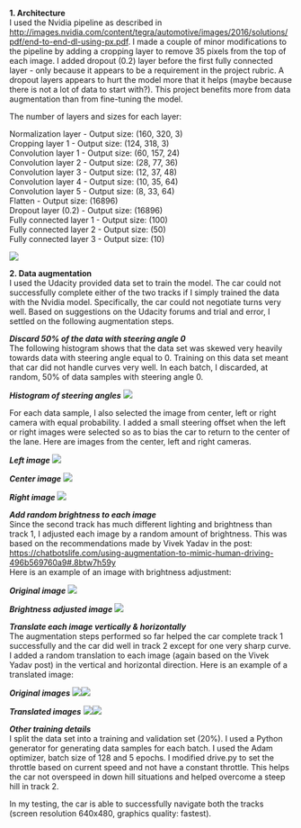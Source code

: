 **1. Architecture**  
I used the Nvidia pipeline as described in http://images.nvidia.com/content/tegra/automotive/images/2016/solutions/pdf/end-to-end-dl-using-px.pdf. I made a couple of minor modifications to the pipeline by adding a cropping layer to remove 35 pixels from the top of each image. I added dropout (0.2) layer before the first fully connected layer - only because it appears to be a requirement in the project rubric. A dropout layers appears to hurt the model more that it helps (maybe because there is not a lot of data to start with?). This project benefits more from data augmentation than from fine-tuning the model. 
   
The number of layers and sizes for each layer:   

Normalization layer - Output size: (160, 320, 3)  
Cropping layer 1 - Output size:  (124, 318, 3)  
Convolution layer 1 - Output size:  (60, 157, 24)  
Convolution layer 2 - Output size:  (28, 77, 36)  
Convolution layer 3 - Output size:  (12, 37, 48)  
Convolution layer 4 - Output size:  (10, 35, 64)  
Convolution layer 5 - Output size:  (8, 33, 64)  
Flatten - Output size:  (16896)    
Dropout layer (0.2) - Output size:  (16896)     
Fully connected layer 1 - Output size:  (100)  
Fully connected layer 2 - Output size:  (50)  
Fully connected layer 3 - Output size:  (10) 

![](sample_images/model_3.png) 


**2. Data augmentation**  
I used the Udacity provided data set to train the model. The car could not successfully complete either of the two tracks if I simply trained the data with the Nvidia model. Specifically, the car could not negotiate turns very well. Based on suggestions on the Udacity forums and trial and error, I settled on the following augmentation steps.   

***Discard 50% of the data with steering angle 0***    
The following histogram shows that the data set was skewed very heavily towards data with steering angle equal to 0. Training on this data set meant that car did not handle curves very well. In each batch, I discarded, at random, 50% of data samples with steering angle 0.    

***Histogram of steering angles*** 
![](sample_images/steering_hist.png)   

For each data sample, I also selected the image from center, left or right camera with equal probability. I added a small steering offset when the left or right images were selected so as to bias the car to return to the center of the lane. Here are images from the center, left and right cameras.

***Left image***
![](sample_images/left_2.png)

***Center image***
![](sample_images/center_2.png)

***Right image***
![](sample_images/right_2.png)


***Add random brightness to each image***   
Since the second track has much different lighting and brightness than track 1, I adjusted each image by a random amount of brightness. This was based on the recommendations made by Vivek Yadav in the post: https://chatbotslife.com/using-augmentation-to-mimic-human-driving-496b569760a9#.8btw7h59y  
Here is an example of an image with brightness adjustment: 
 
***Original image***
![](sample_images/center_1.png)

***Brightness adjusted image***
![](sample_images/brightness_1.png)

***Translate each image vertically & horizontally***    
The augmentation steps performed so far helped the car complete track 1 successfully and the car did well in track 2 except for one very sharp curve. I added a random translation to each image (again based on the Vivek Yadav post) in the vertical and horizontal direction. Here is an example of a translated image:   

***Original images***
![](sample_images/center_1.png)![](sample_images/center_2.png)   

***Translated images***
![](sample_images/trans_1.png)![](sample_images/trans_2.png)


***Other training details***   
I split the data set into a training and validation set (20%). I used a Python generator for generating data samples for each batch. I used the Adam optimizer, batch size of 128 and 5 epochs. I modified drive.py to set the throttle based on current speed and not have a constant throttle. This helps the car not overspeed in down hill situations and helped overcome a steep hill in track 2.   

In my testing, the car is able to successfully navigate both the tracks (screen resolution 640x480, graphics quality: fastest).
